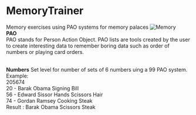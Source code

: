 # MemoryTrainer
Memory exercises using PAO systems for memory palaces
![Memory](https://artofmemory.com/files/loci-system_0.png)
</br>
<b>PAO</b>
</br>
PAO stands for Person Action Object. PAO lists are tools created by the user to create interesting data to remember boring data such as order of numbers or playing card orders. 

</br>
<b>Numbers</b>
Set level for number of sets of 6 numbers uing a 99 PAO system.</br>
Example:</br>
205674</br>
20 - Barak Obama Signing Bill</br>
56 - Edward Sissor Hands Scissors Hair</br>
74 - Gordan Ramsey Cooking Steak</br>
Result : Barak Obama Scissors Steak


